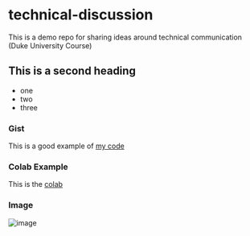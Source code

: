 # technical-discussion
This is a demo repo for sharing ideas around technical communication (Duke University Course)

## This is a second heading

* one 
* two
* three

### Gist

This is a good example of [my code](https://gist.github.com/ADerSchreiber/4022ad679ec0bb7f93f7f599cbab4e13.js)

### Colab Example

This is the [colab](https://colab.research.google.com/drive/1zAAiP-ixWa47lKWhGxOXvmMTR_y3eHRZ#scrollTo=U3Y4X6KHI1ZI)

### Image

![image](https://user-images.githubusercontent.com/79848228/138908100-0bd7b3fd-f278-4b89-9b1b-8f7df87678d3.png)

